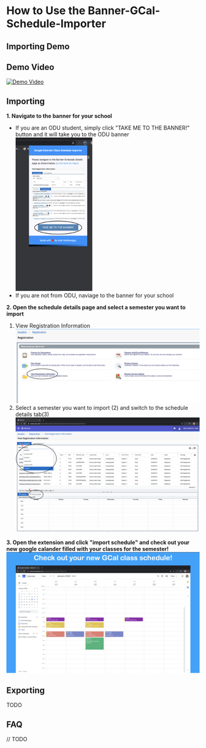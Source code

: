 # How to Use the Banner-GCal-Schedule-Importer

## Importing Demo

## Demo Video
[![Demo Video](https://img.youtube.com/vi/X6XBlV7g34Q/0.jpg)](https://www.youtube.com/watch?v=X6XBlV7g34Q)

## Importing
<b>1. Navigate to the banner for your school</b>
- If you are an ODU student, simply click "TAKE ME TO THE BANNER!" button and it will take you to the ODU banner
     <img src = "./screenshots/banner_button.png" width=200 height = 400>
- If you are not from ODU, naviage to the banner for your school<br>

<b>2. Open the schedule details page and select a semester you want to import</b><br>
        
  1. View Registration Information
    <img src="./screenshots/help_registration.png">
  2. Select a semester you want to import (2) and switch to the schedule details tab(3)
    <img src="./screenshots/select_semester.png">

<b>3. Open the extension and click "import schedule" and check out your new google calander filled with your classes for the semester!</b>
    <img src="./screenshots/final-result.png">

## Exporting
TODO


## FAQ
// TODO

